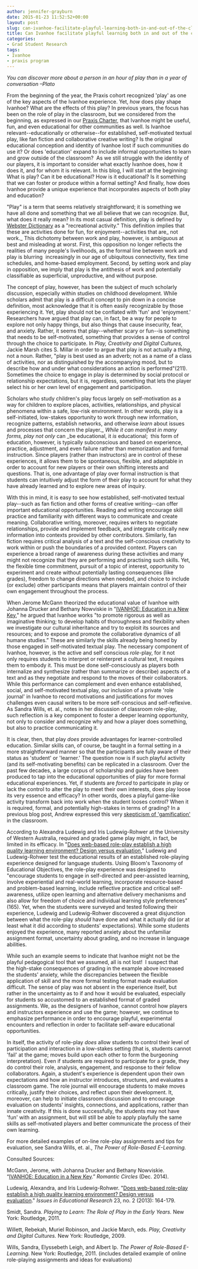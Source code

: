 ```yaml
---
author: jennifer-grayburn
date: 2015-01-23 11:52:52+00:00
layout: post
slug: can-ivanhoe-facilitate-playful-learning-both-in-and-out-of-the-classroom
title: Can Ivanhoe facilitate playful learning both in and out of the classroom?
categories:
- Grad Student Research
tags:
- Ivanhoe
- praxis program
---
```


_You can discover more about a person in an hour of play than in a year of conversation –Plato_


From the beginning of the year, the Praxis cohort recognized 'play' as one of the key aspects of the Ivanhoe experience. Yet, _how_ does play shape Ivanhoe? What are the effects of this play? In previous years, the focus has been on the role of play in the classroom, but we considered from the beginning, as expressed in our [Praxis Charter](http://praxis.scholarslab.org/charter/charter-2014-2015/), that Ivanhoe might be useful, fun, and even educational for other communities as well. Is Ivanhoe relevant--educationally or otherwise--for established, self-motivated textual play, like fan fiction and collaborative creative writing? Is the original educational conception and identity of Ivanhoe lost if such communities do use it? Or does 'education' expand to include informal opportunities to learn and grow outside of the classroom?  As we still struggle with the identity of our players, it is important to consider what exactly Ivanhoe does, how it does it, and for whom it is relevant. In this blog, I will start at the beginning: What is play? Can it be educational? How is it educational? Is it something that we can foster or produce within a formal setting? And finally, how does Ivanhoe provide a unique experience that incorporates aspects of both play and education?

"Play" is a term that seems relatively straightforward; it is something we have all done and something that we all believe that we can recognize. But, what does it really mean? In its most casual definition, play is defined by [Webster Dictionary](http://www.merriam-webster.com/dictionary/play) as a "recreational activity." This definition implies that these are activities done for fun, for enjoyment--activities that are_ not work._ This dichotomy between work and play, however, is ambiguous at best and misleading at worst. First, this opposition no longer reflects the realities of many people's livelihoods, as the formal line between work and play is blurring  increasingly in our age of ubiquitous connectivity, flex time schedules, and home-based employment. Second, by setting work and play in opposition, we imply that play is the antithesis of work and potentially classifiable as superficial, unproductive, and without purpose.

The concept of play, however, has been the subject of much scholarly discussion, especially within studies on childhood development. While scholars admit that play is a difficult concept to pin down in a concise definition, most acknowledge that it is often easily recognizable by those experiencing it. Yet, play should not be conflated with 'fun' and 'enjoyment.' Researchers have argued that play can, in fact, be a way for people to explore not only happy things, but also things that cause insecurity, fear, and anxiety. Rather, it seems that play--whether scary or fun--is something that needs to be self-motivated, something that provides a sense of control through the choice to participate. In _Play, Creativity and Digital Cultures,_ Jackie Marsh cites S. Millar in order to argue that play is not actually a _thing_, not a noun. Rather, "play is best used as an adverb; not as a name of a class of activities, nor as distinguished by the accompanying mood, but to describe how and under what considerations an action is performed"(211). Sometimes the choice to engage in play is determined by social protocol or relationship expectations, but it is, regardless, something that lets the player select his or her own level of engagement and participation.

Scholars who study children's play focus largely on self-motivation as a way for children to explore places, activities, relationships, and physical phenomena within a safe, low-risk environment. In other words, play is a self-initiated, low-stakes opportunity to work through new information, recognize patterns, establish networks, and otherwise _learn_ about issues and processes that concern the player._ _While it can manifest in many forms, play not only_ can _be educational, it _is_ educational;  this form of education, however, is typically subconscious and based on experience, practice, adjustment, and even failure rather than memorization and formal instruction. Since players (rather than instructors) are in control of these experiences, it allows them to be spontaneous, flexible, and adaptable in order to account for new players or their own shifting interests and questions. That is, one advantage of play over formal instruction is that students can intuitively adjust the form of their play to account for what they have already learned and to explore new areas of inquiry.

With this in mind, it is easy to see how established, self-motivated textual play--such as fan fiction and other forms of creative writing--can offer important educational opportunities. Reading and writing encourage skill practice and familiarity with different ways to communicate and create meaning. Collaborative writing, moreover, requires writers to negotiate relationships, provide and implement feedback, and integrate critically new information into contexts provided by other contributors. Similarly, fan fiction requires critical analysis of a text and the self-conscious creativity to work within or push the boundaries of a provided context. Players can experience a broad range of awareness during these activities and many might not recognize that they are performing and practising such skills. Yet, the flexible time commitment, pursuit of a topic of interest, opportunity to experiment and create without potentially lasting consequences (like grades), freedom to change directions when needed, and choice to include (or exclude) other participants means that players maintain control of their own engagement throughout the process.

When Jerome McGann theorized the educational value of Ivanhoe with Johanna Drucker and Bethany Nowviskie in "[IVANHOE: Education in a New Key](http://www.rc.umd.edu/pedagogies/commons/innovations/IVANHOE.html#session)," he argued that Ivanhoe works "to promote rigorous as well as imaginative thinking; to develop habits of thoroughness and flexibility when we investigate our cultural inheritance and try to exploit its sources and resources; and to expose and promote the collaborative dynamics of all humane studies.” These are similarly the skills already being honed by those engaged in self-motivated textual play. The necessary component of Ivanhoe, however, is the active and self conscious <i>role-</i>play, for it not only requires students to interpret or reinterpret a cultural text, it requires them to embody it. This must be done self-consciously as players both internalize and synthesize (rather than summarize or describe) aspects of a text and as they negotiate and respond to the moves of their collaborators. While this performance can complement and even enhance established, social, and self-motivated textual play, our inclusion of a private 'role journal' in Ivanhoe to record motivations and justifications for moves challenges even causal writers to be more self-conscious and self-reflexive. As Sandra Wills, et. al., notes in her discussion of classroom role-play, such reflection is a key component to foster a deeper learning opportunity, not only to consider and recognize why and how a player does something, but also to practice communicating it.

It is clear, then, that play _does_ provide advantages for learner-controlled education. Similar skills can, of course, be taught in a formal setting in a more straightforward manner so that the participants are fully aware of their status as 'student' or 'learner.' The question now is if such playful activity (and its self-motivating benefits) can be replicated in a classroom. Over the past few decades, a large corpus of scholarship and guides have been produced to tap into the educational opportunities of play for more formal educational experiences. Yet, if students are _forced_ to participate in play or lack the control to alter the play to meet their own interests, does play loose its very essence and efficacy? In other words, does a playful game-like activity transform back into work when the student looses control? When it is required, formal, and potentially high-stakes in terms of grading? In a previous blog post, Andrew expressed this very [skepticism of 'gamification'](http://scholarslab.org/grad-student-research/steps-taken/) in the classroom.

According to Alexandra Ludewig and Iris Ludewig-Rohwer at the University of Western Australia, required and graded game play might, in fact, be limited in its efficacy. In "[Does web-based role-play establish a high quality learning environment? Design versus evaluation](http://www.iier.org.au/iier23/ludewig.pdf)," Ludewig and Ludewig-Rohwer test the educational results of an established role-playing experience designed for language students. Using Bloom's Taxonomy of Educational Objectives, the role-play experience was designed to "encourage students to engage in self-directed and peer-assisted learning, involve experiential and real-world learning, incorporate resource-based and problem-based learning, include reflective practice and critical self-awareness, utilize open learning and alternative delivery mechanisms and also allow for freedom of choice and individual learning style preferences” (165). Yet, when the students were surveyed and tested following their experience, Ludewig and Ludewig-Rohwer discovered a great disjunction between what the role-play _should_ have done and what it actually did (or at least what it did according to students' expectations). While some students enjoyed the experience, many reported anxiety about the unfamiliar assignment format, uncertainty about grading, and no increase in language abilities.

While such an example seems to indicate that Ivanhoe might not be the playful pedagogical tool that we assumed, all is not lost!  I suspect that the high-stake consequences of grading in the example above increased the students' anxiety, while the discrepancies between the flexible application of skill and the more formal testing format made evaluation difficult. The sense of play was not absent in the experience itself, but rather in the uncertainty as to if and how it would be evaluated, especially for students so accustomed to an established format of graded assignments. We, as the designers of Ivanhoe, cannot control how players and instructors experience and use the game; however, we continue to emphasize performance in order to encourage playful, experimental encounters and reflection in order to facilitate self-aware educational opportunities.

In itself, the activity of role-play _does_ allow students to control their level of participation and interaction in a low-stakes setting (that is, students cannot 'fail' at the game; moves build upon each other to form the burgeoning interpretation). Even if students are required to participate for a grade, they do control their role, analysis, engagement, and response to their fellow collaborators. Again, a student's experience is dependent upon their own expectations and how an instructor introduces, structures, and evaluates a classroom game. The role journal will encourage students to make moves critically, justify their choices, and reflect upon their development. It, moreover, can help to initiate classroom discussion and to encourage evaluation on students' insights, connections, and applications, rather than innate creativity. If this is done successfully, the students may not have 'fun' with an assignment, but will still be able to apply playfully the same skills as self-motivated players and better communicate the process of their own learning.

For more detailed examples of on-line role-play assignments and tips for evaluation, see Sandra Wills, et. al., _The Power of Role-Based E-Learning._



Consulted Sources:

McGann, Jerome, with Johanna Drucker and Bethany Nowviskie. “[IVANHOE: Education in a New Key](http://www.rc.umd.edu/pedagogies/commons/innovations/IVANHOE.html#session).” _Romantic Circles_ (Dec. 2014).

Ludewig, Alexandra, and Iris Ludewig-Rohwer. "[Does web-based role-play establish a high quality learning environment? Design versus evaluation](http://www.iier.org.au/iier23/ludewig.pdf)." _Issues in Educational Research_ 23, no. 2 (2013): 164-179.

Smidt, Sandra. _Playing to Learn: The Role of Play in the Early Years._ New York: Routledge, 2011.

Willett, Rebekah, Muriel Robinson, and Jackie March, eds. _Play, Creativity and Digital Cultures._ New York: Routledge, 2009.

Wills, Sandra, Elyssebeth Leigh, and Albert Ip. _The Power of Role-Based E-Learning._ New York: Routledge, 2011. (includes detailed example of online role-playing assignments and ideas for evaluations)
